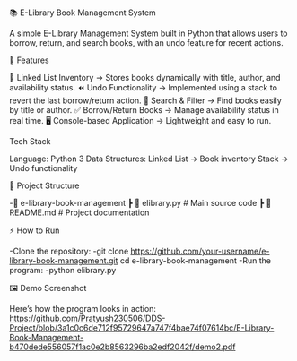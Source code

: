 📚 E-Library Book Management System

A simple E-Library Management System built in Python that allows users to borrow, return, and search books, with an undo feature for recent actions.

🚀 Features

📖 Linked List Inventory → Stores books dynamically with title, author, and availability status.
⏪ Undo Functionality → Implemented using a stack to revert the last borrow/return action.
🔎 Search & Filter → Find books easily by title or author.
✅ Borrow/Return Books → Manage availability status in real time.
🖥️ Console-based Application → Lightweight and easy to run.

Tech Stack

Language: Python 3
Data Structures:
Linked List → Book inventory
Stack → Undo functionality

📂 Project Structure

-📁 e-library-book-management ┣ 📜 elibrary.py # Main source code ┣ 📜 README.md # Project documentation


⚡ How to Run

-Clone the repository: -git clone https://github.com/your-username/e-library-book-management.git cd e-library-book-management -Run the program: -python elibrary.py

🖼️ Demo Screenshot

Here’s how the program looks in action:
https://github.com/Pratyush230506/DDS-Project/blob/3a1c0c6de712f95729647a747f4bae74f07614bc/E-Library-Book-Management-b470dede556057f1ac0e2b8563296ba2edf2042f/demo2.pdf
